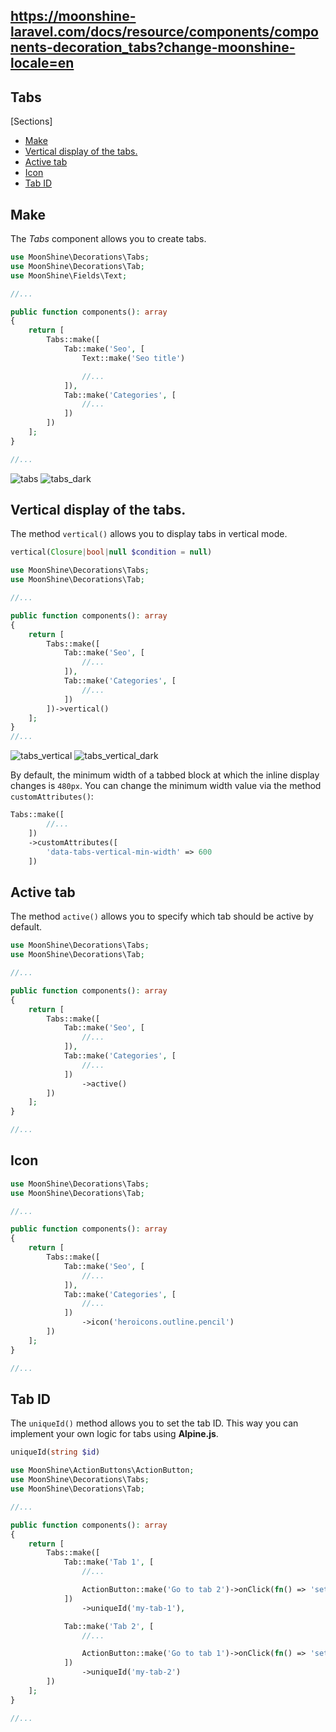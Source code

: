 https://moonshine-laravel.com/docs/resource/components/components-decoration_tabs?change-moonshine-locale=en
------
<a name="tabs"></a>
## Tabs

[Sections]
  - [Make](#make)
  - [Vertical display of the tabs.](#vertical-tab)
  - [Active tab](#active-tab)
  - [Icon](#tab-icon)
  - [Tab ID](#tab-id)

<a name="make"></a>
## Make
The *Tabs* component allows you to create tabs.

```php
use MoonShine\Decorations\Tabs;
use MoonShine\Decorations\Tab;
use MoonShine\Fields\Text;

//...

public function components(): array
{
    return [
        Tabs::make([
            Tab::make('Seo', [
                Text::make('Seo title')

                //...
            ]),
            Tab::make('Categories', [
                //...
            ])
        ])
    ];
}

//...
```

![tabs](https://moonshine-laravel.com/screenshots/tabs.png)
![tabs_dark](https://moonshine-laravel.com/screenshots/tabs_dark.png)

<a name="vertical-tab"></a>
## Vertical display of the tabs.

The method `vertical()` allows you to display tabs in vertical mode.

```php
vertical(Closure|bool|null $condition = null)
```

```php
use MoonShine\Decorations\Tabs;
use MoonShine\Decorations\Tab;

//...

public function components(): array
{
    return [
        Tabs::make([
            Tab::make('Seo', [
                //...
            ]),
            Tab::make('Categories', [
                //...
            ])
        ])->vertical()
    ];
}
//...
```

![tabs_vertical](https://moonshine-laravel.com/screenshots/tabs_vertical.png)
![tabs_vertical_dark](https://moonshine-laravel.com/screenshots/tabs_vertical_dark.png)

By default, the minimum width of a tabbed block at which the inline display changes is `480px`. You can change the minimum width value via the method `customAttributes()`:

```php
Tabs::make([
        //...
    ])
    ->customAttributes([
        'data-tabs-vertical-min-width' => 600
    ])
```

<a name="active-tab"></a>
## Active tab

The method `active()` allows you to specify which tab should be active by default.

```php
use MoonShine\Decorations\Tabs;
use MoonShine\Decorations\Tab;

//...

public function components(): array
{
    return [
        Tabs::make([
            Tab::make('Seo', [
                //...
            ]),
            Tab::make('Categories', [
                //...
            ])
                ->active()
        ])
    ];
}

//...
```

<a name="tab-icon"></a>
## Icon

```php
use MoonShine\Decorations\Tabs;
use MoonShine\Decorations\Tab;

//...

public function components(): array
{
    return [
        Tabs::make([
            Tab::make('Seo', [
                //...
            ]),
            Tab::make('Categories', [
                //...
            ])
                ->icon('heroicons.outline.pencil')
        ])
    ];
}

//...
```

<a name="tab-id"></a>
## Tab ID

The `uniqueId()` method allows you to set the tab ID.
This way you can implement your own logic for tabs using **Alpine.js**.

```php
uniqueId(string $id)
```

```php
use MoonShine\ActionButtons\ActionButton;
use MoonShine\Decorations\Tabs;
use MoonShine\Decorations\Tab;

//...

public function components(): array
{
    return [
        Tabs::make([
            Tab::make('Tab 1', [
                //...

                ActionButton::make('Go to tab 2')->onClick(fn() => 'setActiveTab(`my-tab-2`)', 'prevent'),
            ])
                ->uniqueId('my-tab-1'),

            Tab::make('Tab 2', [
                //...

                ActionButton::make('Go to tab 1')->onClick(fn() => 'setActiveTab(`my-tab-1`)', 'prevent'),
            ])
                ->uniqueId('my-tab-2')
        ])
    ];
}

//...
```